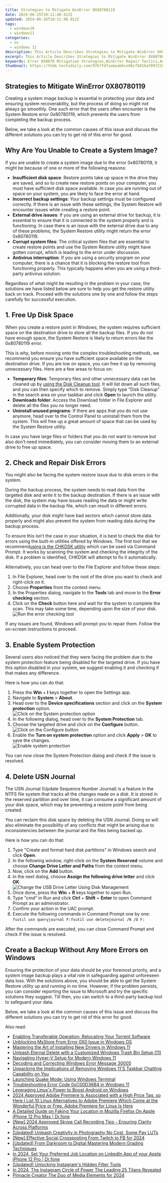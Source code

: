 ```yaml
---
title: Strategies to Mitigate WinError 0X80780119
date: 2024-06-25T10:11:40.912Z
updated: 2024-06-26T10:11:40.912Z
tags:
  - windows10
  - windows11
categories:
  - os
  - windows 11
description: This Article Describes Strategies to Mitigate WinError 0X80780119
excerpt: This Article Describes Strategies to Mitigate WinError 0X80780119
keywords: Error 0X8078 Mitigation Strategies,WinError Repair Tactics,Addressing Error 0X8078,Mitigating OS Error 08078,Strategic WinError Fix,Overcome X8078 OS Error,Error 0X8078 Resolution Tips
thumbnail: https://thmb.techidaily.com/97bffd7aabaab6ce88cfb81baf09f210aa957590abbc17524d40c38c29898fc2.jpg
---
```


## Strategies to Mitigate WinError 0X80780119

 Creating a system image backup is essential in protecting your data and ensuring system recoverability, but the process of doing so might not always go smoothly. One such error that the users often encounter is the System Restore error 0x80780119, which prevents the users from completing the backup process.

 Below, we take a look at the common causes of this issue and discuss the different solutions you can try to get rid of this error for good.

## Why Are You Unable to Create a System Image?

 If you are unable to create a system image due to the error 0x80780119, it might be because of one or more of the following reasons:

* **Insufficient disk space**: Restore points take up space in the drive they are saved, and so to create new restore points on your computer, you must have sufficient disk space available. In case you are running out of space on your system, you are likely to face the error at hand.
* **Incorrect backup settings**: Your backup settings must be configured correctly. If there is an issue with these settings, the System Restore will encounter issues while creating a restore point.
* **External drive issues**: If you are using an external drive for backup, it is essential to ensure that it is connected to the system properly and is functioning. In case there is an issue with the external drive due to any of these problems, the System Restore utility might return the error 0x80780119\.
* **Corrupt system files**: The critical system files that are essential to create restore points and use the System Restore utility might have gotten corrupt, which is leading to the error under discussion.
* **Antivirus interruption**: If you are using a security program on your computer, there is a chance that it is blocking the restore tool from functioning properly. This typically happens when you are using a third-party antivirus solution.

 Regardless of what might be resulting in the problem in your case, the solutions we have listed below are sure to help you get the restore utility back on track. Proceed with the solutions one by one and follow the steps carefully for successful execution.

## 1\. Free Up Disk Space

 When you create a restore point in Windows, the system requires sufficient space on the destination drive to store all the backup files. If you do not have enough space, the System Restore is likely to return errors like the 0x80780119 error.

 This is why, before moving onto the complex troubleshooting methods, we recommend you ensure you have sufficient space available on the destination drive. If you are low on space, you can free it up by removing unnecessary files. Here are a few areas to focus on:

* **Temporary files**: Temporary files and other unnecessary data can be cleaned up by [using the Disk Cleanup tool](https://www.makeuseof.com/tag/best-way-clean-windows-10-step-step-guide/). It will list down all such files, and you can then specify which to remove. Simply type “Disk Cleanup” in the search area on your taskbar and click **Open** to launch the utility.
* **Downloads folder**: Access the Download folder in File Explorer and delete all the files you no longer need.
* **Uninstall unused programs**: If there are apps that you do not use anymore, head over to the Control Panel to uninstall them from the system. This will free up a great amount of space that can be used by the System Restore utility.

 In case you have large files or folders that you do not want to remove but also don’t need immediately, you can consider moving them to an external drive to free up space.

## 2\. Check and Repair Disk Errors

 You might also be facing the system restore issue due to disk errors in the system.

 During the backup process, the system needs to read data from the targeted disk and write it to the backup destination. If there is an issue with the disk, the system may have issues reading the data or might write corrupted data in the backup file, which can result in different errors.

 Additionally, your disk might have bad sectors which cannot store data properly and might also prevent the system from reading data during the backup process.

 To ensure this isn’t the case in your situation, it is best to check the disk for errors using the built-in utilities offered by Windows. The first tool that we recommend[using is the CHKDSK utility](https://www.makeuseof.com/sir-mini-how-to-run-chkdsk-in-windows-10/) which can be used via Command Prompt. It works by scanning the system and checking the integrity of the disk. If a problem is identified, CHKDSK will attempt to fix it automatically.

 Alternatively, you can head over to the File Explorer and follow these steps:

1. In File Explorer, head over to the root of the drive you want to check and right-click on it.
2. Choose **Properties** from the context menu.
3. In the Properties dialog, navigate to the **Tools** tab and move to the **Error checking** section.
4. Click on the **Check** button here and wait for the system to complete the scan. This may take some time, depending upon the size of your disk.  
![Run the error checking tool](https://static1.makeuseofimages.com/wordpress/wp-content/uploads/2023/05/error-checking-tool.jpg)

 If any issues are found, Windows will prompt you to repair them. Follow the on-screen instructions to proceed.

## 3\. Enable System Protection

 Several users also noticed that they were facing the problem due to the system protection feature being disabled for the targeted drive. If you have this option disabled in your system, we suggest enabling it and checking if that makes any difference.

 Here is how you can do that:

1. Press the **Win** \+ **I** keys together to open the Settings app.
2. Navigate to **System** \> **About**.
3. Head over to the **Device specifications** section and click on the **System protection** option.  
![Click on the System protection option](https://static1.makeuseofimages.com/wordpress/wp-content/uploads/2023/05/system-protection-options.jpg)
4. In the following dialog, head over to the **System Protection** tab.
5. Choose the targeted drive and click on the **Configure** button.  
![Click on the Configure button](https://static1.makeuseofimages.com/wordpress/wp-content/uploads/2023/05/configure-button.jpg)
6. Enable the **Turn on system protection** option and click **Apply** \> **OK** to save the changes.  
![Enable system protection](https://static1.makeuseofimages.com/wordpress/wp-content/uploads/2023/05/enable-system-protection.jpg)

 You can now close the System Protection dialog and check if the issue is resolved.

## 4\. Delete USN Journal

 The USN Journal (Update Sequence Number Journal) is a feature in the NTFS file system that tracks all the changes made on a disk. It is stored in the reserved partition and over time, it can consume a significant amount of your disk space, which may be preventing a restore point from being created.

 You can reclaim this disk space by deleting the USN Journal. Doing so will also eliminate the possibility of any conflicts that might be arising due to inconsistencies between the journal and the files being backed up.

 Here is how you can do that:

1. Type "Create and format hard disk partitions" in Windows search and click **Open**.
2. In the following window, right-click on the **System Reserved** volume and choose **Change Drive Letter and Paths** from the context menu.
3. Now, click on the **Add** button.
4. In the next dialog, choose **Assign the following drive letter** and click **OK**.  
![Change the USB Drive Letter Using Disk Management](https://static1.makeuseofimages.com/wordpress/wp-content/uploads/2023/03/change-the-usb-drive-letter-using-disk-management.jpg)
5. Once done, press the **Win** \+ **R** keys together to open Run.
6. Type "cmd" in Run and click **Ctrl** \+ **Shift** \+ **Enter** to open Command Prompt as an administrator.
7. Confirm your action in the UAC prompt.
8. Execute the following commands in Command Prompt one by one:  
`fsutil usn queryjournal F:fsutil usn deletejournal /N /D F:`

 After the commands are executed, you can close Command Prompt and check if the issue is resolved.

## Create a Backup Without Any More Errors on Windows

 Ensuring the protection of your data should be your foremost priority, and a system image backup plays a vital role in safeguarding against unforeseen data loss. With the solutions above, you should be able to get the System Restore utility up and running in no time. However, if the problem persists, you can consider reporting the issue to Microsoft and try the specific solutions they suggest. Till then, you can switch to a third-party backup tool to safeguard your data.

 Below, we take a look at the common causes of this issue and discuss the different solutions you can try to get rid of this error for good.

<span class="atpl-alsoreadstyle">Also read:</span>
<div><ul>
<li><a href="https://win11.techidaily.com/enabling-transferable-operation-relocating-your-torrent-software/"><u>Enabling Transferable Operation: Relocating Your Torrent Software</u></a></li>
<li><a href="https://win11.techidaily.com/unblocking-msstore-from-error-0x0-issue-in-windows-os/"><u>Unblocking MsStore From Error 0X0 Issue in Windows OS</u></a></li>
<li><a href="https://win11.techidaily.com/mastering-the-art-of-installing-new-drivers-in-windows-11/"><u>Mastering the Art of Installing New Drivers in Windows 11</u></a></li>
<li><a href="https://win11.techidaily.com/unleash-eternal-delete-with-a-customized-windows-trash-bin-setup-11/"><u>Unleash Eternal Delete with a Customized Windows Trash Bin Setup (11)</u></a></li>
<li><a href="https://win11.techidaily.com/navigating-hyper-v-setup-for-modern-windows-11/"><u>Navigating Hyper-V Setup for Modern Windows 11</u></a></li>
<li><a href="https://win11.techidaily.com/decoding-and-correcting-windows-error-message-30005/"><u>Decoding and Correcting Windows Error Message 30005</u></a></li>
<li><a href="https://win11.techidaily.com/unpacking-the-implications-of-removing-windows-11s-taskbar-chatting-capability-on-you/"><u>Unpacking the Implications of Removing Windows 11'S Taskbar Chatting Capability on You</u></a></li>
<li><a href="https://win11.techidaily.com/launching-quake-mode-using-windows-terminal/"><u>Launching Quake Mode: Using Windows Terminal</u></a></li>
<li><a href="https://win11.techidaily.com/troubleshooting-error-code-0xc00d36b4-in-windows-11/"><u>Troubleshooting Error Code 0xC00D36B4 in Windows 11</u></a></li>
<li><a href="https://win11.techidaily.com/leveraging-linuxs-power-to-boost-android-on-windows/"><u>Leveraging Linux's Power to Boost Android on Windows</u></a></li>
<li><a href="https://ai-vdieo-software.techidaily.com/2024-approved-adobe-premiere-is-associated-with-a-high-price-tag-so-here-i-list-10-linux-alternatives-to-adobe-premiere-which-come-at-the-wonderful-price-or/"><u>2024 Approved Adobe Premiere Is Associated with a High Price Tag, so Here I List 10 Linux Alternatives to Adobe Premiere Which Come at the Wonderful Price or Free. Adobe Premiere for Linux Is Here</u></a></li>
<li><a href="https://location-fake.techidaily.com/a-detailed-guide-on-faking-your-location-in-mozilla-firefox-on-apple-iphone-12-pro-max-drfone-by-drfone-virtual-ios/"><u>A Detailed Guide on Faking Your Location in Mozilla Firefox On Apple iPhone 12 Pro Max | Dr.fone</u></a></li>
<li><a href="https://screen-recording.techidaily.com/new-2024-approved-skype-call-recording-tips-ensuring-clarity-across-platforms/"><u>[New] 2024 Approved  Skype Call Recording Tips - Ensuring Clarity Across Platforms</u></a></li>
<li><a href="https://some-approaches.techidaily.com/updated-unleash-creativity-in-photography-no-cost-some-pay-luts/"><u>[Updated] Unleash Creativity in Photography  No Cost, Some Pay LUTs</u></a></li>
<li><a href="https://facebook-videos.techidaily.com/new-effective-social-crossposting-from-twitch-to-fb-for-2024/"><u>[New] Effective Social Crossposting  From Twitch to FB for 2024</u></a></li>
<li><a href="https://some-techniques.techidaily.com/updated-from-darkroom-to-digital-mastering-modern-grading-techniques/"><u>[Updated] From Darkroom to Digital  Mastering Modern Grading Techniques</u></a></li>
<li><a href="https://location-social.techidaily.com/in-2024-set-your-preferred-job-location-on-linkedin-app-of-your-apple-iphone-12-pro-drfone-by-drfone-virtual-ios/"><u>In 2024, Set Your Preferred Job Location on LinkedIn App of your Apple iPhone 12 Pro | Dr.fone</u></a></li>
<li><a href="https://instagram-video-files.techidaily.com/updated-unlocking-instagrams-hidden-filter-tools/"><u>[Updated] Unlocking Instagram's Hidden Filter Tools</u></a></li>
<li><a href="https://instagram-videos.techidaily.com/in-2024-the-instagram-circle-of-power-the-leading-25-titans-revealed/"><u>In 2024, The Instagram Circle of Power  The Leading 25 Titans Revealed</u></a></li>
<li><a href="https://facebook-video-share.techidaily.com/pinnacle-creator-the-duo-of-media-elements-for-2024/"><u>Pinnacle Creator  The Duo of Media Elements for 2024</u></a></li>
</ul></div>

<ins class="adsbygoogle"
      style="display:block"
      data-ad-client="ca-pub-7571918770474297"
      data-ad-slot="8358498916"
      data-ad-format="auto"
      data-full-width-responsive="true"></ins>